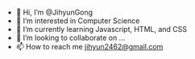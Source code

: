 - 👋 Hi, I’m @JihyunGong
- 👀 I’m interested in Computer Science
- 🌱 I’m currently learning Javascript, HTML, and CSS
- 💞️ I’m looking to collaborate on ...
- 📫 How to reach me jihyun2462@gmail.com

<!---
JihyunGong/JihyunGong is a ✨ special ✨ repository because its `README.md` (this file) appears on your GitHub profile.
You can click the Preview link to take a look at your changes.
--->
